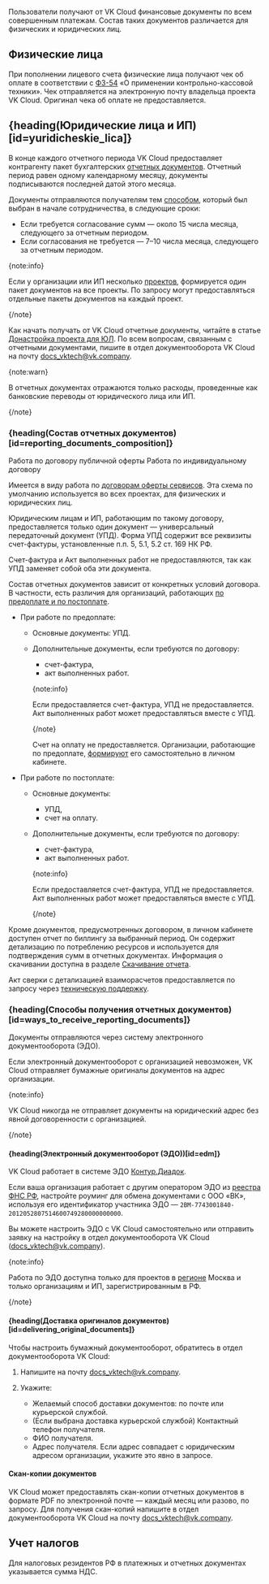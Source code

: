 Пользователи получают от VK Cloud финансовые документы по всем совершенным платежам. Состав таких документов различается для физических и юридических лиц.

## Физические лица

При пополнении лицевого счета физические лица получают чек об оплате в соответствии с [ФЗ-54](https://base.garant.ru/12130951/) «О применении контрольно-кассовой техники». Чек отправляется на электронную почту владельца проекта VK Cloud. Оригинал чека об оплате не предоставляется.

## {heading(Юридические лица и ИП)[id=yuridicheskie_lica]}

В конце каждого отчетного периода VK Cloud предоставляет контрагенту пакет бухгалтерских [отчетных документов](#reporting_documents_composition). Отчетный период равен одному календарному месяцу, документы подписываются последней датой этого месяца.

Документы отправляются получателям тем [способом](#ways_to_receive_reporting_documents), который был выбран в начале сотрудничества, в следующие сроки:

- Если требуется согласование сумм — около 15 числа месяца, следующего за отчетным периодом.
- Если согласования не требуется — 7–10 числа месяца, следующего за отчетным периодом.

{note:info}

Если у организации или ИП несколько [проектов](/ru/tools-for-using-services/account/concepts/projects), формируется один пакет документов на все проекты. По запросу могут предоставляться отдельные пакеты документов на каждый проект.

{/note}

Как начать получать от VK Cloud отчетные документы, читайте в статье [Донастройка проекта для ЮЛ](/ru/intro/billing/instructions/corporate#nastroyka_dokumentooborota). По всем вопросам, связанным с отчетными документами, пишите в отдел документооборота VK Cloud на почту [docs_vktech@vk.company](mailto:docs_vktech@vk.company).

{note:warn}

В отчетных документах отражаются только расходы, проведенные как банковские переводы от юридического лица или ИП.

{/note}

### {heading(Состав отчетных документов)[id=reporting_documents_composition]}

<tabs>
<tablist>
<tab>Работа по договору публичной оферты</tab>
<tab>Работа по индивидуальному договору</tab>
</tablist>
<tabpanel>

Имеется в виду работа по [договорам оферты сервисов](/ru/intro/start/legal). Эта схема по умолчанию используется во всех проектах, для физических и юридических лиц.

Юридическим лицам и ИП, работающим по такому договору, предоставляется только один документ — универсальный передаточный документ (УПД). Форма УПД содержит все реквизиты счет-фактуры, установленные п.п. 5, 5.1, 5.2 ст. 169 НК РФ.

Счет-фактура и Акт выполненных работ не предоставляются, так как УПД заменяет собой оба эти документа.

</tabpanel>
<tabpanel>

Состав отчетных документов зависит от конкретных условий договора. В частности, есть различия для организаций, работающих [по предоплате и по постоплате](../physical-corporate#shema_oplaty).

- При работе по предоплате:

  - Основные документы: УПД.

  - Дополнительные документы, если требуются по договору:

    - счет-фактура,
    - акт выполненных работ.

    {note:info}

    Если предоставляется cчет-фактура, УПД не предоставляется. Акт выполненных работ может предоставляться вместе с УПД.

    {/note}

    Счет на оплату не предоставляется. Организации, работающие по предоплате, [формируют](../../instructions/bill-generation) его самостоятельно в личном кабинете.

- При работе по постоплате:

  - Основные документы:

    - УПД,
    - счет на оплату.

  - Дополнительные документы, если требуются по договору:

    - счет-фактура,
    - акт выполненных работ.

    {note:info}

    Если предоставляется cчет-фактура, УПД не предоставляется. Акт выполненных работ может предоставляться вместе с УПД.

    {/note}

</tabpanel>
</tabs>

Кроме документов, предусмотренных договором, в личном кабинете доступен отчет по биллингу за выбранный период. Он содержит детализацию по потреблению ресурсов и используется для подтверждения сумм в отчетных документах. Информация о скачивании доступна в разделе [Скачивание отчета](../../instructions/detail#skachivanie_otcheta).

Акт сверки с детализацией взаиморасчетов предоставляется по запросу через [техническую поддержку](/ru/contacts).

### {heading(Способы получения отчетных документов)[id=ways_to_receive_reporting_documents]}

Документы отправляются через систему электронного документооборота (ЭДО).

Если электронный документооборот с организацией невозможен, VK Cloud отправляет бумажные оригиналы документов на адрес организации.

{note:info}

VK Cloud никогда не отправляет документы на юридический адрес без явной договоренности с организацией.

{/note}

#### {heading(Электронный документооборот (ЭДО))[id=edm]}

VK Cloud работает в системе ЭДО [Контур.Диадок](https://www.diadoc.ru/).

Если ваша организация работает с другим оператором ЭДО из [реестра ФНС РФ](https://www.nalog.gov.ru/rn77/oedo/search_edo/), настройте роуминг для обмена документами с ООО «ВК», используя его идентификатор участника ЭДО — `2BM-7743001840-2012052807514600749280000000000`.

Вы можете настроить ЭДО с VK Cloud самостоятельно или отправить заявку на настройку в отдел документооборота VK Cloud ([docs_vktech@vk.company](mailto:docs_vktech@vk.company)).

{note:info}

Работа по ЭДО доступна только для проектов в [регионе](/ru/tools-for-using-services/account/concepts/regions) Москва и только организациям и ИП, зарегистрированным в РФ.

{/note}

#### {heading(Доставка оригиналов документов)[id=delivering_original_documents]}

Чтобы настроить бумажный документооборот, обратитесь в отдел документооборота VK Cloud:

1. Напишите на почту [docs_vktech@vk.company](mailto:docs_vktech@vk.company).
1. Укажите:

   - Желаемый способ доставки документов: по почте или курьерской службой.
   - (Если выбрана доставка курьерской службой) Контактный телефон получателя.
   - ФИО получателя.
   - Адрес получателя. Если адрес совпадает с юридическим адресом организации, укажите это явно в запросе.

#### Скан-копии документов

VK Cloud может предоставлять скан-копии отчетных документов в формате PDF по электронной почте — каждый месяц или разово, по запросу. Для получения скан-копий напишите в отдел документооборота VK Cloud на почту [docs_vktech@vk.company](mailto:docs_vktech@vk.company).

## Учет налогов

Для налоговых резидентов РФ в платежных и отчетных документах указывается сумма НДС.
